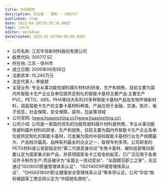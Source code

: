 ```yaml
---
title: 华信新材
description: 创业板 - 塑料 - 300717
published: true
date: 2022-04-30T19:29:36.000Z
tags: stock
editor: markdown
dateCreated: 2022-01-01T00:00:00.000Z
---
```


- 公司名称: 江苏华信新材料股份有限公司
- 股票代码: 300717.SZ
- 所在地: 江苏 - 徐州市
- 成立日期: 2000年06月06日
- 注册资本: 10,240万元
- 法定代表人: 李振斌
- 主营业务: 专业从事功能性塑料膜片材料的研发，生产和销售，目前主要为国内外智能卡生产企业及单位提供定制化的智能卡基材主要产品:主要生产PVC，PETG，ABS，PHA等四大系列20多种智能卡基材产品及生物环保新材料，涵盖智能卡生产的主要卡基材料种类，产品应用于金融，交通，医疗，电子信息，社会保障，安全保障，装饰，包装等领域
- 公司官网: [www.huaxinchina.cc](www.huaxinchina.cc)
- 公司介绍: 公司是一家国内领先的功能性塑料膜片材料提供商，专业从事功能性塑料膜片材料的研发、生产和销售，目前主要为国内外智能卡生产企业及单位提供定制化的智能卡基材，已发展为国内中高档智能卡基材行业生产规模最大、产品档次最高、品种系列最全的企业之一，取得专利多项。公司研发的PETG材料是公安部指定的“第二代居民身份证”专用卡基材，被科技部等四部委认定为国家重点新产品，并获得国家金卡工程金蚂蚁奖，已广泛应用于各类证件卡制作生产;而且被评为“全国五一劳动奖状”、“全国模范职工之家”，先后通过“ISO9001质量管理体系认证”、“ISO14001环境管理体系认证”、“OHSAS18001职业健康安全管理体系认证”等多项认证。公司“华信”商标被国家工商总局认定为“中国驰名商标”。


